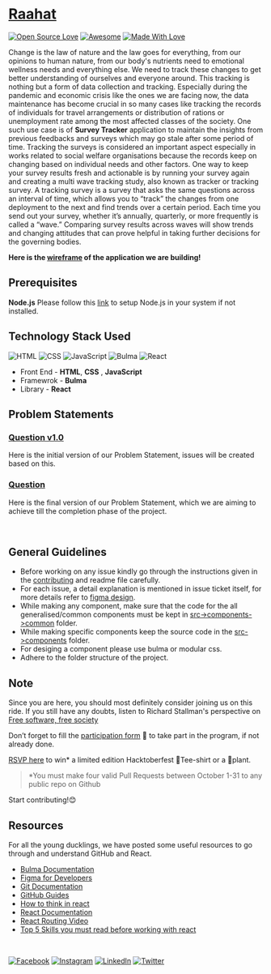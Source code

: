 # [Raahat](https://www.figma.com/file/TkpKfOPVtQ2XjADFp9Hhbz/Build-with-GS-BLR---Raahat?node-id=0%3A1)
[![Open Source Love](https://badges.frapsoft.com/os/v2/open-source.svg?v=103)](https://github.com/girlscript-blr)
[![Awesome](https://cdn.rawgit.com/sindresorhus/awesome/d7305f38d29fed78fa85652e3a63e154dd8e8829/media/badge.svg)](https://github.com/girlscript-blr)
[![Made With Love](https://img.shields.io/badge/Made%20With-Love-orange.svg)](https://github.com/girlscript-blr)

Change is the law of nature and the law goes for everything, from our opinions to human nature, from our body's nutrients need to emotional wellness needs and everything else. We need to track these changes to get better understanding of ourselves and everyone around. This tracking is nothing but a form of data collection and tracking. Especially during the pandemic and economic crisis like the ones we are facing now, the data maintenance has become crucial in so many cases like tracking the records of individuals for travel arrangements or distribution of rations or unemployment rate among the most affected classes of the society. 
One such use case is of **Survey Tracker** application to maintain the insights from previous feedbacks and surveys which may go stale after some period of time. Tracking the surveys is considered an important aspect especially in works related to social welfare organisations because the records keep on changing based on individual needs and other factors. One way to keep your survey results fresh and actionable is by running your survey again and creating a multi wave tracking study, also known as tracker or tracking survey. 
A tracking survey is a survey that asks the same questions across an interval of time, which allows you to “track” the changes from one deployment to the next and find trends over a certain period. Each time you send out your survey, whether it’s annually, quarterly, or more frequently is called a “wave.” Comparing survey results across waves will show trends and changing attitudes that can prove helpful in taking further decisions for the governing bodies.

**Here is the [wireframe](https://www.figma.com/file/TkpKfOPVtQ2XjADFp9Hhbz/Build-with-GS-BLR---Raahat?node-id=0%3A1) of the application we are building!**

## Prerequisites

**Node.js**
Please follow this [link](https://nodejs.org/en/download/) to setup Node.js in your system if not installed.

## Technology Stack Used

![HTML](https://img.shields.io/badge/frontend-html-orange.svg?logo=html5&style=flat-square) 
![CSS](https://img.shields.io/badge/frontend-css-yellowgreen.svg?logo=css3&style=flat-square)
![JavaScript](https://img.shields.io/badge/frontend-javascript-blue.svg?logo=javascript&style=flat-square) 
![Bulma](https://img.shields.io/badge/framework-bulma-purple.svg?logo=bulma&style=flat-square) 
![React](https://img.shields.io/badge/library-react-lightgray.svg?logo=react&style=flat-square) 

- Front End - **HTML**, **CSS** , **JavaScript**
- Framewrok - **Bulma**
- Library - **React** 


## Problem Statements

 ### [Question v1.0](QUESTION_V1.md)
  Here is the initial version of our Problem Statement, issues will be created based on this.
 ### [Question](QUESTION.md)
  Here is the final version of our Problem Statement, which we are aiming to achieve till the completion phase of the project.
 
<br />

## General Guidelines
 - Before working on any issue kindly go through the instructions given in the [contributing](CONTRIBUTING.md) and readme file carefully.
 - For each issue, a detail explanation is mentioned in issue ticket itself, for more details refer to [figma design](https://www.figma.com/file/TkpKfOPVtQ2XjADFp9Hhbz/Build-with-GS-BLR---Raahat?node-id=0%3A1).
 - While making any component, make sure that the code for the all generalised/common components must be kept in [src->components->common](src/components/common) folder.
 - While making specific components keep the source code in the [src->components](src/components/) folder.
 - For desiging a component please use bulma or modular css. 
 - Adhere to the folder structure of the project.
 
 
## Note

Since you are here, you should most definitely consider joining us on this ride. If you still have any doubts, listen to Richard Stallman's perspective on [Free software, free society](https://www.tedxgeneva.net/talks/richard-stallman-free-software-free-society/)

Don’t forget to fill the [participation form](https://tinyurl.com/buildwithgsblr) 📃 to take part in the program, if not already done. 

[RSVP here](https://tinyurl.com/gsblr-hacktoberfest2020) to win\* a limited edition Hacktoberfest 👕Tee-shirt or a 🎍plant.
> \*You must make four valid Pull Requests between October 1-31 to any public repo on Github

Start contributing!😊

## Resources

For all the young ducklings, we have posted some useful resources to go through and understand GitHub and React.

- [Bulma Documentation](https://bulma.io/)
- [Figma for Developers](https://www.youtube.com/playlist?list=PL7e8VJ_ZN6epq-oiYOufiuPI-fpDC2Mby)
- [Git Documentation](https://git-scm.com/docs)
- [GitHub Guides](https://guides.github.com/)
- [How to think in react](https://www.youtube.com/watch?v=YJPSR9dEQV8&t=17s)
- [React Documentation](https://reactjs.org/docs/getting-started.html)
- [React Routing Video](https://www.youtube.com/watch?v=Law7wfdg_ls&t=1778s)
- [Top 5 Skills you must read before working with react](https://www.geeksforgeeks.org/top-5-skills-you-must-know-before-you-learn-reactjs/)

<br />

[![Facebook](https://img.shields.io/static/v1.svg?label=follow&message=@girlscriptblr&color=grey&logo=facebook&style=flat&logoColor=white&colorA=blue)](https://www.facebook.com/girlscriptbangalore)  [![Instagram](https://img.shields.io/static/v1.svg?label=follow&message=@girlscriptblr&color=grey&logo=instagram&style=flat&logoColor=white&colorA=blue)](https://www.instagram.com/girlscriptblr/) [![LinkedIn](https://img.shields.io/static/v1.svg?label=connect&message=@girlscriptblr&color=grey&logo=linkedin&style=flat&logoColor=white&colorA=blue)](https://www.linkedin.com/in/girlscriptblr/) [![Twitter](https://img.shields.io/static/v1.svg?label=connect&message=@girlscriptblr&color=grey&logo=twitter&style=flat&logoColor=white&colorA=blue)](https://twitter.com/GirlscriptBLR)
